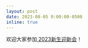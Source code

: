 ```yaml
---
layout: post
date: 2023-08-05 0:00:00-0500
inline: true
---
```


欢迎大家参加<a href="{{ site.baseurl }}/blog/2023/welcome_party/"> 2023新生迎新会</a>！
